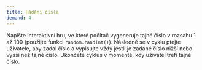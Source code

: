 ```yaml
---
title: Hádání čísla
demand: 4
---
```


Napište interaktivní hru, ve které počítač vygeneruje tajné číslo v rozsahu 1 až 100 (použijte funkci `random.randint()`). Následně se v cyklu ptejte uživatele, aby zadal číslo a vypisujte vždy jestli je zadané číslo nižší nebo vyšší než tajné číslo. Ukončete cyklus v momentě, kdy uživatel trefí tajné číslo.
